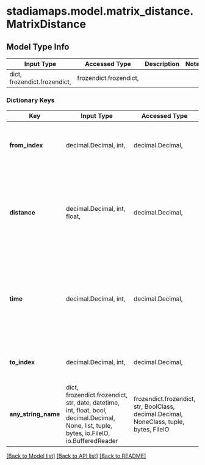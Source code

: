 # stadiamaps.model.matrix_distance.MatrixDistance

## Model Type Info
Input Type | Accessed Type | Description | Notes
------------ | ------------- | ------------- | -------------
dict, frozendict.frozendict,  | frozendict.frozendict,  |  | 

### Dictionary Keys
Key | Input Type | Accessed Type | Description | Notes
------------ | ------------- | ------------- | ------------- | -------------
**from_index** | decimal.Decimal, int,  | decimal.Decimal,  | The index of the start location in the &#x60;sources&#x60; array. | 
**distance** | decimal.Decimal, int, float,  | decimal.Decimal,  | The distance (in &#x60;units&#x60;) between the location in &#x60;sources&#x60; at &#x60;from_index&#x60; and the location in &#x60;targets&#x60; at &#x60;to_index&#x60;. | value must be a 64 bit float
**time** | decimal.Decimal, int,  | decimal.Decimal,  | The travel time (in seconds) between the location in &#x60;sources&#x60; at &#x60;from_index&#x60; and the location in &#x60;targets&#x60; at &#x60;to_index&#x60;. | 
**to_index** | decimal.Decimal, int,  | decimal.Decimal,  | The index of the end location in the &#x60;targets&#x60; array. | 
**any_string_name** | dict, frozendict.frozendict, str, date, datetime, int, float, bool, decimal.Decimal, None, list, tuple, bytes, io.FileIO, io.BufferedReader | frozendict.frozendict, str, BoolClass, decimal.Decimal, NoneClass, tuple, bytes, FileIO | any string name can be used but the value must be the correct type | [optional]

[[Back to Model list]](../../README.md#documentation-for-models) [[Back to API list]](../../README.md#documentation-for-api-endpoints) [[Back to README]](../../README.md)

